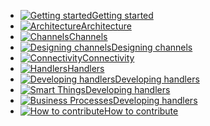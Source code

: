 * [![Getting started](https://www.messagehandler.net/images/left/start.png?v=1.0.0.0)<span>Getting started</span>](/documentation/README)
* [![Architecture](https://www.messagehandler.net/images/left/architecture.png?v=1.0.0.0)<span>Architecture</span>](/documentation/architecture)
* [![Channels](https://www.messagehandler.net/images/left/channels.png?v=1.0.0.0)<span>Channels</span>](/documentation/channels)
* [![Designing channels](https://www.messagehandler.net/images/left/design.png?v=1.0.0.0)<span>Designing channels</span>](/documentation/designing-channels)
* [![Connectivity](https://www.messagehandler.net/images/left/connect.png?v=1.0.0.0)<span>Connectivity</span>](/documentation/connectivity)
* [![Handlers](https://www.messagehandler.net/images/left/handlers.png?v=1.0.0.0)<span>Handlers</span>](/documentation/handlers)	
* [![Developing handlers](https://www.messagehandler.net/images/left/develop.png?v=1.0.0.0)<span>Developing handlers</span>](/documentation/developing-handlers)
* [![Smart Things](https://www.messagehandler.net/images/left/devices.png?v=1.0.0.0)<span>Developing handlers</span>](/documentation/devices)
* [![Business Processes](https://www.messagehandler.net/images/left/devices.png?v=1.0.0.0)<span>Developing handlers</span>](/documentation/business)
* [![How to contribute](https://www.messagehandler.net/images/left/contribute.png?v=1.0.0.0)<span>How to contribute</span>](/documentation/CONTRIBUTING)